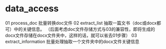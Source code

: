 # data_access
01 process_doc 批量转换doc文件
02 extract_list 抽取一篇文书（doc或docx都可）中的关键信息。
（后面考虑doc文件存储方式与03的兼容性，即将生成的docx文件存储在docx文件夹中，这样的话，就可以省去01步骤）
03 extract_information 批量处理抽取一个文件夹中的docx文件关键信息

